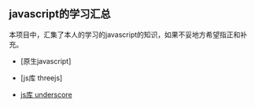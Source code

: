 ## javascript的学习汇总

本项目中，汇集了本人的学习的javascript的知识，如果不妥地方希望指正和补充。

- [原生javascript]

- [js库 threejs]

- [js库 underscore](./underscoreJs/index.md)
